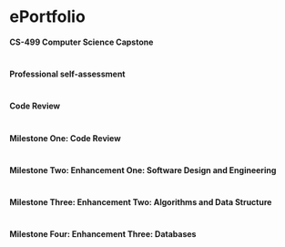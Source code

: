 # ePortfolio
**CS-499 Computer Science Capstone**

#
**Professional self-assessment**

#
**Code Review**

#
**Milestone One: Code Review**

#
**Milestone Two: Enhancement One: Software Design and Engineering**

#

**Milestone Three: Enhancement Two: Algorithms and Data Structure**

#

**Milestone Four: Enhancement Three: Databases**

#
